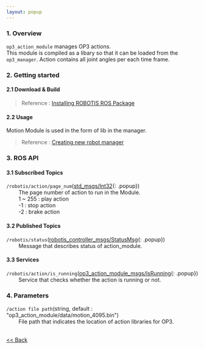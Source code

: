 ```yaml
---
layout: popup
---
```



### 1. Overview  
`op3_action_module` manages OP3 actions.  
This module is compiled as a libary so that it can be loaded from the `op3_manager`.
Action contains all joint angles per each time frame.

### 2. Getting started  
#### 2.1 Download & Build  
 > Reference : [Installing ROBOTIS ROS Package](OP3_Recovery_of_ROBOTIS_OP3#24_installation_robotis_ros_packages.md)  

#### 2.2 Usage  
Motion Module is used in the form of lib in the manager.  
> Reference : [Creating new robot manager](Creating_new_robot_manager.md)

### 3. ROS API  
#### 3.1 Subscribed Topics  
`/robotis/action/page_num`([std_msgs/Int32]{: .popup})  
&emsp;&emsp; The page number of action to run in the Module.  
&emsp;&emsp; 1 ~ 255 : play action  
&emsp;&emsp; -1 : stop action  
&emsp;&emsp; -2 : brake action  

#### 3.2 Published Topics  
`/robotis/status`([robotis_controller_msgs/StatusMsg]{: .popup})  
&emsp;&emsp; Message that describes status of action_module.  

#### 3.3 Services  
`/robotis/action/is_running`([op3_action_module_msgs/IsRunning]{: .popup})  
&emsp;&emsp; Service that checks whether the action is running or not.  


### 4. Parameters  
`/action file path`(string, default : "op3_action_module/data/motion_4095.bin")  
&emsp;&emsp; File path that indicates the location of action libraries for OP3.  


<br>[&lt;&lt; Back]

[std_msgs/Int32]: /docs/en/popup/std_msgs_int32_message/

[robotis_controller_msgs/StatusMsg]:/docs/en/popup/StatusMsg.msg/
[op3_action_module_msgs/IsRunning]:/docs/en/popup/op3_IsRunning.srv/
[&lt;&lt; Back]:[ROBOTIS-OP3-Modules.md]
